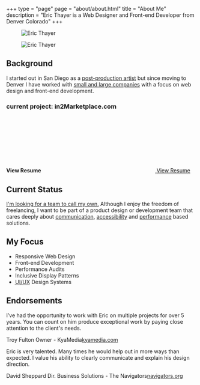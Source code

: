 +++
type = "page"
page = "about/about.html"
title = "About Me"
description = "Eric Thayer is a Web Designer and Front-end Developer from Denver Colorado"
+++

<!-- About -->
<section id="about-home" class="pt-1 pb-2 lg-pt-2">
  <div class="container container-flex">
    <div class="flex-layout flex-wrap">
      <!-- About Me -->
      <div class="info-block info-block-about flex-2 flex-lead pt-pb-1 md-pt-0">
        <figure class="circle-mask mug"><img class="lazyload" data-src="../images/content-img/1x1/img-1x1-avatar.jpg" alt="Eric Thayer"></figure>
        <noscript>
          <figure class="mug circle-mask"><img src="../images/content-img/1x1/img-1x1-avatar.jpg" alt="Eric Thayer"></figure>
        </noscript>
        <h2 id="my-background">Background</h2>
        <p class="mw-35em mb-0 lg-pr-4">I started out in San Diego as a <a href="motion-reel.html">post-production artist</a> but since moving to Denver I have worked with <a href="https://www.linkedin.com/in/commonmovement/" title="view my LinkedIn profile">small and large companies</a> with a focus on web design and front-end development.</p>
        <!-- example links -->
        <div class="example-links flex flex-wrap pt-sm text-md">
          <h3 class="small-header sr-only">current project: in2Marketplace.com</h3>
          <!-- Resume -->
          <div class="flex ai-center pt-pb-tiny pr-sm">
            <strong class="text-sm Roboto">View Resume</strong>
            <a href="/Eric-Thayer-Resume-Web-Designer-and-Front-end-Developer.pdf" class="has-tooltip">
              <svg class="icon ml-mr-0 text-lg-r">
                <use xlink:href="#icon-pdf" />
              </svg><span class="sr-only"></span>
              <span class="tooltip">View Resume</span>
            </a>                
          </div>
        </div>
      </div>
      <!-- My Status -->
      <div class="info-block info-block-status flex-2 pt-pb-1">
        <h2 id="current-status" class="mb-sm">Current Status</h2>
        <p class="mb-0"><a href="hire-me.html" class="text-link text-md">I'm looking for a team to call my own.</a> Although I enjoy the freedom of freelancing, I want to be part of a product design or development team that cares deeply about <a href="//blog.producthive.org/design-is-a-team-sport-with-jared-spool-a32d73786412/">communication</a>, <a href="http://www.standardista.com/standards/making-basic-web-pages-accessible/">accessibility</a> and <a href="//adactio.com/articles/9465/">performance</a> based solutions.</p>
      </div>
      <!-- My Focus -->
      <div class="info-block info-block-skills flex-sm pt-pb-1">
        <h2 id="my-focus">My Focus</h2>
        <ul class="content-list feature-list">
          <li>Responsive Web Design</li>
          <li>Front-end Development</li>
          <li>Performance Audits</li>
          <li>Inclusive Display Patterns</li>
          <li><abbr title="user interface and user experience design">UI/UX</abbr> Design Systems</li>
        </ul>
      </div>
    </div>
  </div>
</section>

<!-- Testimonials -->
<section id="testimonial-home" class="testimonials pt-2">
  <div class="container mw-100p pr-pl-0">
    <h2 class="text-center mb-1-pt5 md-pr-pl-2 hidden">Endorsements</h2>
    <div class="grid grid-2-col grid-lg grid-flush bg-dark">
      <!-- endorsement -->
      <div class="card-block gradient-purple-blue-45 p-3 md-pr-pl-2 lg-pr-pl-4">
        <p class="card-text">I’ve had the opportunity to work with Eric on multiple projects for over 5 years. You can count on him produce exceptional work by paying close attention to the client's needs.</p>
        <p class="quotee"><!--<img class="avatar avatar-md" src="../images/content-img/1x1/img-avatar-slug-7.svg" alt="Testimonial Person">-->
          <span class="text-wrap"><span class="name">Troy Fulton</span> <span class="title">Owner - KyaMedia</span><a href="http://kyamedia.com/">kyamedia.com</a></span>
        </p>
      </div>
      <!-- endorsement -->
      <div class="card-block gradient-blue-green-45 p-3 md-pr-pl-2 lg-pr-pl-4">
        <p class="card-text">Eric is very talented. Many times he would help out in more ways than expected. I value his ability to clearly communicate and explain his design direction.</p>
        <p class="quotee"><!--<img class="avatar avatar-md" src="../images/content-img/1x1/img-avatar-slug-10.svg" alt="Testimonial Person">-->
          <span class="text-wrap"><span class="name">David Sheppard</span> <span class="title">Dir. Business Solutions - The Navigators</span><a href="http://navigators.org/">navigators.org</a></span>
        </p>
      </div>
    </div>
  </div>
</section>